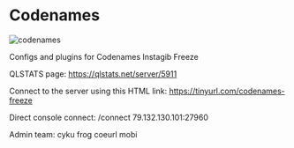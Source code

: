 # Codenames
![codenames](https://github.com/papamobi/Codenames/assets/78706032/2843c7be-9d0d-4a3e-8b9d-28e24d2dc25a)





Configs and plugins for Codenames Instagib Freeze

QLSTATS page: https://qlstats.net/server/5911

Connect to the server using this HTML link: https://tinyurl.com/codenames-freeze

Direct console connect:
/connect 79.132.130.101:27960

Admin team:
cyku
frog
coeurl
mobi
